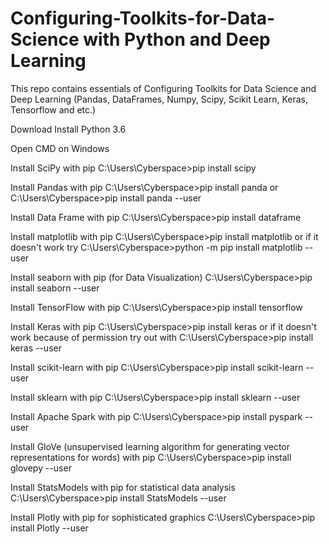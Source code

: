 # Configuring-Toolkits-for-Data-Science with Python and Deep Learning
This repo contains essentials of Configuring Toolkits for Data Science and Deep Learning (Pandas, DataFrames, Numpy, Scipy, Scikit Learn, Keras, Tensorflow and etc.)

Download Install Python 3.6

Open CMD on Windows

Install SciPy with pip
C:\Users\Cyberspace>pip install scipy

Install Pandas with pip
C:\Users\Cyberspace>pip install panda
or C:\Users\Cyberspace>pip install panda --user

Install Data Frame with pip
C:\Users\Cyberspace>pip install dataframe

Install matplotlib with pip
C:\Users\Cyberspace>pip install matplotlib
or if it doesn't work try C:\Users\Cyberspace>python -m pip install matplotlib --user

Install seaborn with pip (for Data Visualization) 
C:\Users\Cyberspace>pip install seaborn --user

Install TensorFlow with pip
C:\Users\Cyberspace>pip install tensorflow

Install Keras with pip
C:\Users\Cyberspace>pip install keras
or if it doesn't work because of permission try out with C:\Users\Cyberspace>pip install keras --user

Install scikit-learn with pip
C:\Users\Cyberspace>pip install scikit-learn --user

Install sklearn with pip
C:\Users\Cyberspace>pip install sklearn --user

Install Apache Spark with pip
C:\Users\Cyberspace>pip install pyspark --user

Install GloVe (unsupervised learning algorithm for generating vector representations for words) with pip
C:\Users\Cyberspace>pip install glovepy --user

Install StatsModels with pip for statistical data analysis
C:\Users\Cyberspace>pip install StatsModels --user

Install Plotly with pip for sophisticated graphics
C:\Users\Cyberspace>pip install Plotly --user
